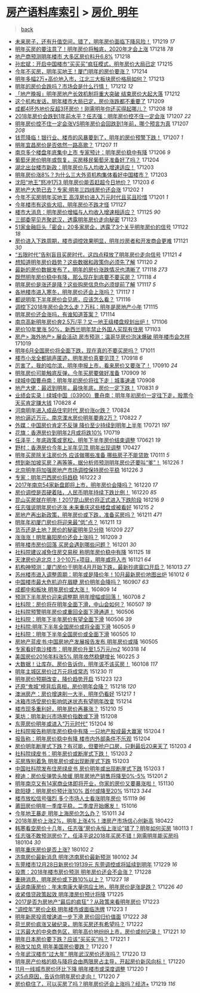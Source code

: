 [房产语料库索引](../../README.md)  > [房价_明年](房价_明年.md)
====
> [back](../README.md)

- [未来房子，还有升值空间，错了，明年房价面临下降风险！](http://jkwz.applinzi.com/ittc/7048569779940492305.html#%E6%9C%AA%E6%9D%A5%E6%88%BF%E5%AD%90%EF%BC%8C%E8%BF%98%E6%9C%89%E5%8D%87%E5%80%BC%E7%A9%BA%E9%97%B4%EF%BC%8C%E9%94%99%E4%BA%86%EF%BC%8C%E6%98%8E%E5%B9%B4%E6%88%BF%E4%BB%B7%E9%9D%A2%E4%B8%B4%E4%B8%8B%E9%99%8D%E9%A3%8E%E9%99%A9%EF%BC%81) 171219 *17* 
- [明年买房的要注意了！明年房价将触底，2020年才会上涨](http://jkwz.applinzi.com/ittc/7048418260251313169.html#%E6%98%8E%E5%B9%B4%E4%B9%B0%E6%88%BF%E7%9A%84%E8%A6%81%E6%B3%A8%E6%84%8F%E4%BA%86%EF%BC%81%E6%98%8E%E5%B9%B4%E6%88%BF%E4%BB%B7%E5%B0%86%E8%A7%A6%E5%BA%95%EF%BC%8C2020%E5%B9%B4%E6%89%8D%E4%BC%9A%E4%B8%8A%E6%B6%A8) 171218 *78* 
- [地产商预测明年楼市 大多区房价料升6.8%](http://jkwz.applinzi.com/ittc/7048378034325816337.html#%E5%9C%B0%E4%BA%A7%E5%95%86%E9%A2%84%E6%B5%8B%E6%98%8E%E5%B9%B4%E6%A5%BC%E5%B8%82+%E5%A4%A7%E5%A4%9A%E5%8C%BA%E6%88%BF%E4%BB%B7%E6%96%99%E5%8D%876.8%25) 171218  
- [孙宏斌：开启中国楼市“买买买”疯狂模式，明年房价大局已定](http://jkwz.applinzi.com/ittc/7047306163165611024.html#%E5%AD%99%E5%AE%8F%E6%96%8C%EF%BC%9A%E5%BC%80%E5%90%AF%E4%B8%AD%E5%9B%BD%E6%A5%BC%E5%B8%82%E2%80%9C%E4%B9%B0%E4%B9%B0%E4%B9%B0%E2%80%9D%E7%96%AF%E7%8B%82%E6%A8%A1%E5%BC%8F%EF%BC%8C%E6%98%8E%E5%B9%B4%E6%88%BF%E4%BB%B7%E5%A4%A7%E5%B1%80%E5%B7%B2%E5%AE%9A) 171215  
- [今年不买房，明年买地王！厦门明年的房价要涨？](http://jkwz.applinzi.com/ittc/7046962003627738128.html#%E4%BB%8A%E5%B9%B4%E4%B8%8D%E4%B9%B0%E6%88%BF%EF%BC%8C%E6%98%8E%E5%B9%B4%E4%B9%B0%E5%9C%B0%E7%8E%8B%EF%BC%81%E5%8E%A6%E9%97%A8%E6%98%8E%E5%B9%B4%E7%9A%84%E6%88%BF%E4%BB%B7%E8%A6%81%E6%B6%A8%EF%BC%9F) 171214  
- [明年多幅2万+高价地入市，江北三大板块房价格局如何？](http://jkwz.applinzi.com/ittc/7046596347644347408.html#%E6%98%8E%E5%B9%B4%E5%A4%9A%E5%B9%852%E4%B8%87%2B%E9%AB%98%E4%BB%B7%E5%9C%B0%E5%85%A5%E5%B8%82%EF%BC%8C%E6%B1%9F%E5%8C%97%E4%B8%89%E5%A4%A7%E6%9D%BF%E5%9D%97%E6%88%BF%E4%BB%B7%E6%A0%BC%E5%B1%80%E5%A6%82%E4%BD%95%EF%BC%9F) 171213  
- [明年的房价会跌吗？市场会是什么行情！](http://jkwz.applinzi.com/ittc/7046124350263002128.html#%E6%98%8E%E5%B9%B4%E7%9A%84%E6%88%BF%E4%BB%B7%E4%BC%9A%E8%B7%8C%E5%90%97%EF%BC%9F%E5%B8%82%E5%9C%BA%E4%BC%9A%E6%98%AF%E4%BB%80%E4%B9%88%E8%A1%8C%E6%83%85%EF%BC%81) 171212 *12* 
- [「地产晚报」明年房地产长效机制将重大突破 结束房价大起大落](http://jkwz.applinzi.com/ittc/7046082178255946768.html#%E3%80%8C%E5%9C%B0%E4%BA%A7%E6%99%9A%E6%8A%A5%E3%80%8D%E6%98%8E%E5%B9%B4%E6%88%BF%E5%9C%B0%E4%BA%A7%E9%95%BF%E6%95%88%E6%9C%BA%E5%88%B6%E5%B0%86%E9%87%8D%E5%A4%A7%E7%AA%81%E7%A0%B4+%E7%BB%93%E6%9D%9F%E6%88%BF%E4%BB%B7%E5%A4%A7%E8%B5%B7%E5%A4%A7%E8%90%BD) 171212  
- [这个机构发话，明年楼市大局已定，房价涨跌都不重要了](http://jkwz.applinzi.com/ittc/7044992329209873424.html#%E8%BF%99%E4%B8%AA%E6%9C%BA%E6%9E%84%E5%8F%91%E8%AF%9D%EF%BC%8C%E6%98%8E%E5%B9%B4%E6%A5%BC%E5%B8%82%E5%A4%A7%E5%B1%80%E5%B7%B2%E5%AE%9A%EF%BC%8C%E6%88%BF%E4%BB%B7%E6%B6%A8%E8%B7%8C%E9%83%BD%E4%B8%8D%E9%87%8D%E8%A6%81%E4%BA%86) 171209  
- [成都4环外地价反超3环房价！刚需明年你还买得起哪儿？](http://jkwz.applinzi.com/ittc/7044662400509281297.html#%E6%88%90%E9%83%BD4%E7%8E%AF%E5%A4%96%E5%9C%B0%E4%BB%B7%E5%8F%8D%E8%B6%853%E7%8E%AF%E6%88%BF%E4%BB%B7%EF%BC%81%E5%88%9A%E9%9C%80%E6%98%8E%E5%B9%B4%E4%BD%A0%E8%BF%98%E4%B9%B0%E5%BE%97%E8%B5%B7%E5%93%AA%E5%84%BF%EF%BC%9F) 171208 *18* 
- [2018年房价会跌到1年前水平？任志强：明年房价控不住一定会涨](http://jkwz.applinzi.com/ittc/7044388913232217104.html#2018%E5%B9%B4%E6%88%BF%E4%BB%B7%E4%BC%9A%E8%B7%8C%E5%88%B01%E5%B9%B4%E5%89%8D%E6%B0%B4%E5%B9%B3%EF%BC%9F%E4%BB%BB%E5%BF%97%E5%BC%BA%EF%BC%9A%E6%98%8E%E5%B9%B4%E6%88%BF%E4%BB%B7%E6%8E%A7%E4%B8%8D%E4%BD%8F%E4%B8%80%E5%AE%9A%E4%BC%9A%E6%B6%A8) 171207 *22* 
- [明年房价控不住一定会涨VS明年房价会回跌到1年前，哪个预言为真](http://jkwz.applinzi.com/ittc/7044388913202873360.html#%E6%98%8E%E5%B9%B4%E6%88%BF%E4%BB%B7%E6%8E%A7%E4%B8%8D%E4%BD%8F%E4%B8%80%E5%AE%9A%E4%BC%9A%E6%B6%A8VS%E6%98%8E%E5%B9%B4%E6%88%BF%E4%BB%B7%E4%BC%9A%E5%9B%9E%E8%B7%8C%E5%88%B01%E5%B9%B4%E5%89%8D%EF%BC%8C%E5%93%AA%E4%B8%AA%E9%A2%84%E8%A8%80%E4%B8%BA%E7%9C%9F) 171207 *208* 
- [钱荒降临！银行业、楼市的风暴要到了，明年的房价预警下跌！](http://jkwz.applinzi.com/ittc/7044375023131821072.html#%E9%92%B1%E8%8D%92%E9%99%8D%E4%B8%B4%EF%BC%81%E9%93%B6%E8%A1%8C%E4%B8%9A%E3%80%81%E6%A5%BC%E5%B8%82%E7%9A%84%E9%A3%8E%E6%9A%B4%E8%A6%81%E5%88%B0%E4%BA%86%EF%BC%8C%E6%98%8E%E5%B9%B4%E7%9A%84%E6%88%BF%E4%BB%B7%E9%A2%84%E8%AD%A6%E4%B8%8B%E8%B7%8C%EF%BC%81) 171207 *1* 
- [明年宜昌房价是否依然一路高歌？](http://jkwz.applinzi.com/ittc/7044271166850597904.html#%E6%98%8E%E5%B9%B4%E5%AE%9C%E6%98%8C%E6%88%BF%E4%BB%B7%E6%98%AF%E5%90%A6%E4%BE%9D%E7%84%B6%E4%B8%80%E8%B7%AF%E9%AB%98%E6%AD%8C%EF%BC%9F) 171207 *11* 
- [南京多个楼盘年底集中上市 专家预计：明年房价稳中有降](http://jkwz.applinzi.com/ittc/7044000136613594128.html#%E5%8D%97%E4%BA%AC%E5%A4%9A%E4%B8%AA%E6%A5%BC%E7%9B%98%E5%B9%B4%E5%BA%95%E9%9B%86%E4%B8%AD%E4%B8%8A%E5%B8%82+%E4%B8%93%E5%AE%B6%E9%A2%84%E8%AE%A1%EF%BC%9A%E6%98%8E%E5%B9%B4%E6%88%BF%E4%BB%B7%E7%A8%B3%E4%B8%AD%E6%9C%89%E9%99%8D) 171206 *9* 
- [葡萄牙房价明年或恢复，买房移民葡萄牙准备好了吗？](http://jkwz.applinzi.com/ittc/7043276132802102289.html#%E8%91%A1%E8%90%84%E7%89%99%E6%88%BF%E4%BB%B7%E6%98%8E%E5%B9%B4%E6%88%96%E6%81%A2%E5%A4%8D%EF%BC%8C%E4%B9%B0%E6%88%BF%E7%A7%BB%E6%B0%91%E8%91%A1%E8%90%84%E7%89%99%E5%87%86%E5%A4%87%E5%A5%BD%E4%BA%86%E5%90%97%EF%BC%9F) 171204  
- [湖北出台楼市新政：明年房价与人均收入增速适应！](http://jkwz.applinzi.com/ittc/7042921927381877777.html#%E6%B9%96%E5%8C%97%E5%87%BA%E5%8F%B0%E6%A5%BC%E5%B8%82%E6%96%B0%E6%94%BF%EF%BC%9A%E6%98%8E%E5%B9%B4%E6%88%BF%E4%BB%B7%E4%B8%8E%E4%BA%BA%E5%9D%87%E6%94%B6%E5%85%A5%E5%A2%9E%E9%80%9F%E9%80%82%E5%BA%94%EF%BC%81) 171203  
- [明年房价涨8%？为什么三大外资机构集体看好中国楼市？](http://jkwz.applinzi.com/ittc/7042887767418209296.html#%E6%98%8E%E5%B9%B4%E6%88%BF%E4%BB%B7%E6%B6%A88%25%EF%BC%9F%E4%B8%BA%E4%BB%80%E4%B9%88%E4%B8%89%E5%A4%A7%E5%A4%96%E8%B5%84%E6%9C%BA%E6%9E%84%E9%9B%86%E4%BD%93%E7%9C%8B%E5%A5%BD%E4%B8%AD%E5%9B%BD%E6%A5%BC%E5%B8%82%EF%BC%9F) 171203  
- [沈阳“地王”怒冲1万3 明年房价能否赶超今日地价？](http://jkwz.applinzi.com/ittc/7042763844198335504.html#%E6%B2%88%E9%98%B3%E2%80%9C%E5%9C%B0%E7%8E%8B%E2%80%9D%E6%80%92%E5%86%B21%E4%B8%873+%E6%98%8E%E5%B9%B4%E6%88%BF%E4%BB%B7%E8%83%BD%E5%90%A6%E8%B5%B6%E8%B6%85%E4%BB%8A%E6%97%A5%E5%9C%B0%E4%BB%B7%EF%BC%9F) 171203 *6* 
- [房地产大势已去？专家:明年三四线房价还会涨](http://jkwz.applinzi.com/ittc/7042166040270750737.html#%E6%88%BF%E5%9C%B0%E4%BA%A7%E5%A4%A7%E5%8A%BF%E5%B7%B2%E5%8E%BB%EF%BC%9F%E4%B8%93%E5%AE%B6%3A%E6%98%8E%E5%B9%B4%E4%B8%89%E5%9B%9B%E7%BA%BF%E6%88%BF%E4%BB%B7%E8%BF%98%E4%BC%9A%E6%B6%A8) 171202 *1* 
- [今年不买房明年买地王 高淳房价进入万元时代且买且珍惜](http://jkwz.applinzi.com/ittc/7042052443561526288.html#%E4%BB%8A%E5%B9%B4%E4%B8%8D%E4%B9%B0%E6%88%BF%E6%98%8E%E5%B9%B4%E4%B9%B0%E5%9C%B0%E7%8E%8B+%E9%AB%98%E6%B7%B3%E6%88%BF%E4%BB%B7%E8%BF%9B%E5%85%A5%E4%B8%87%E5%85%83%E6%97%B6%E4%BB%A3%E4%B8%94%E4%B9%B0%E4%B8%94%E7%8F%8D%E6%83%9C) 171201 *1* 
- [今年楼市有这些大招，明年房价不跌才怪](http://jkwz.applinzi.com/ittc/7040737325284328465.html#%E4%BB%8A%E5%B9%B4%E6%A5%BC%E5%B8%82%E6%9C%89%E8%BF%99%E4%BA%9B%E5%A4%A7%E6%8B%9B%EF%BC%8C%E6%98%8E%E5%B9%B4%E6%88%BF%E4%BB%B7%E4%B8%8D%E8%B7%8C%E6%89%8D%E6%80%AA) 171127  
- [楼市大消息：明年房价增幅与人均收入增速相适应？](http://jkwz.applinzi.com/ittc/7039984762960217105.html#%E6%A5%BC%E5%B8%82%E5%A4%A7%E6%B6%88%E6%81%AF%EF%BC%9A%E6%98%8E%E5%B9%B4%E6%88%BF%E4%BB%B7%E5%A2%9E%E5%B9%85%E4%B8%8E%E4%BA%BA%E5%9D%87%E6%94%B6%E5%85%A5%E5%A2%9E%E9%80%9F%E7%9B%B8%E9%80%82%E5%BA%94%EF%BC%9F) 171125 *90* 
- [三部委罕见齐聚武汉，透露明年房价走向秘密](http://jkwz.applinzi.com/ittc/7039049395973129233.html#%E4%B8%89%E9%83%A8%E5%A7%94%E7%BD%95%E8%A7%81%E9%BD%90%E8%81%9A%E6%AD%A6%E6%B1%89%EF%BC%8C%E9%80%8F%E9%9C%B2%E6%98%8E%E5%B9%B4%E6%88%BF%E4%BB%B7%E8%B5%B0%E5%90%91%E7%A7%98%E5%AF%86) 171123  
- [51家金融巨头「密会」20多家房企，透露了3个关乎明年房价的信号](http://jkwz.applinzi.com/ittc/7038689060959290384.html#51%E5%AE%B6%E9%87%91%E8%9E%8D%E5%B7%A8%E5%A4%B4%E3%80%8C%E5%AF%86%E4%BC%9A%E3%80%8D20%E5%A4%9A%E5%AE%B6%E6%88%BF%E4%BC%81%EF%BC%8C%E9%80%8F%E9%9C%B2%E4%BA%863%E4%B8%AA%E5%85%B3%E4%B9%8E%E6%98%8E%E5%B9%B4%E6%88%BF%E4%BB%B7%E7%9A%84%E4%BF%A1%E5%8F%B7) 171122 *18* 
- [房价进入下跌周期，楼市调控效果明显，明年炒房者和开发商会更难](http://jkwz.applinzi.com/ittc/7038463345429054481.html#%E6%88%BF%E4%BB%B7%E8%BF%9B%E5%85%A5%E4%B8%8B%E8%B7%8C%E5%91%A8%E6%9C%9F%EF%BC%8C%E6%A5%BC%E5%B8%82%E8%B0%83%E6%8E%A7%E6%95%88%E6%9E%9C%E6%98%8E%E6%98%BE%EF%BC%8C%E6%98%8E%E5%B9%B4%E7%82%92%E6%88%BF%E8%80%85%E5%92%8C%E5%BC%80%E5%8F%91%E5%95%86%E4%BC%9A%E6%9B%B4%E9%9A%BE) 171121 *30* 
- [“五限时代”告别盲目买房时代，这四点释放了明年房价走向信号](http://jkwz.applinzi.com/ittc/7038411095843275793.html#%E2%80%9C%E4%BA%94%E9%99%90%E6%97%B6%E4%BB%A3%E2%80%9D%E5%91%8A%E5%88%AB%E7%9B%B2%E7%9B%AE%E4%B9%B0%E6%88%BF%E6%97%B6%E4%BB%A3%EF%BC%8C%E8%BF%99%E5%9B%9B%E7%82%B9%E9%87%8A%E6%94%BE%E4%BA%86%E6%98%8E%E5%B9%B4%E6%88%BF%E4%BB%B7%E8%B5%B0%E5%90%91%E4%BF%A1%E5%8F%B7) 171121 *4* 
- [想知道明年房价趋势？这些数据和政策你必须先了解](http://jkwz.applinzi.com/ittc/7038061098136241169.html#%E6%83%B3%E7%9F%A5%E9%81%93%E6%98%8E%E5%B9%B4%E6%88%BF%E4%BB%B7%E8%B6%8B%E5%8A%BF%EF%BC%9F%E8%BF%99%E4%BA%9B%E6%95%B0%E6%8D%AE%E5%92%8C%E6%94%BF%E7%AD%96%E4%BD%A0%E5%BF%85%E9%A1%BB%E5%85%88%E4%BA%86%E8%A7%A3) 171120 *2* 
- [最新的房价数据发布了，明年的房价涨跌情况也清晰了](http://jkwz.applinzi.com/ittc/7037390386685805584.html#%E6%9C%80%E6%96%B0%E7%9A%84%E6%88%BF%E4%BB%B7%E6%95%B0%E6%8D%AE%E5%8F%91%E5%B8%83%E4%BA%86%EF%BC%8C%E6%98%8E%E5%B9%B4%E7%9A%84%E6%88%BF%E4%BB%B7%E6%B6%A8%E8%B7%8C%E6%83%85%E5%86%B5%E4%B9%9F%E6%B8%85%E6%99%B0%E4%BA%86) 171118 *273* 
- [既然明年房价稳中有降，那么现在到底要不要买房？](http://jkwz.applinzi.com/ittc/7037335042563507217.html#%E6%97%A2%E7%84%B6%E6%98%8E%E5%B9%B4%E6%88%BF%E4%BB%B7%E7%A8%B3%E4%B8%AD%E6%9C%89%E9%99%8D%EF%BC%8C%E9%82%A3%E4%B9%88%E7%8E%B0%E5%9C%A8%E5%88%B0%E5%BA%95%E8%A6%81%E4%B8%8D%E8%A6%81%E4%B9%B0%E6%88%BF%EF%BC%9F) 171118 *4* 
- [明年房价是涨还是降？这些购房信息你必须提前了解](http://jkwz.applinzi.com/ittc/7036966602514367505.html#%E6%98%8E%E5%B9%B4%E6%88%BF%E4%BB%B7%E6%98%AF%E6%B6%A8%E8%BF%98%E6%98%AF%E9%99%8D%EF%BC%9F%E8%BF%99%E4%BA%9B%E8%B4%AD%E6%88%BF%E4%BF%A1%E6%81%AF%E4%BD%A0%E5%BF%85%E9%A1%BB%E6%8F%90%E5%89%8D%E4%BA%86%E8%A7%A3) 171117 *5* 
- [各地楼市进入寒冬，明年房价还会上涨吗？](http://jkwz.applinzi.com/ittc/7036690685195977744.html#%E5%90%84%E5%9C%B0%E6%A5%BC%E5%B8%82%E8%BF%9B%E5%85%A5%E5%AF%92%E5%86%AC%EF%BC%8C%E6%98%8E%E5%B9%B4%E6%88%BF%E4%BB%B7%E8%BF%98%E4%BC%9A%E4%B8%8A%E6%B6%A8%E5%90%97%EF%BC%9F) 171117 *1* 
- [都说明年下半年房价会见底，应该怎么看？](http://jkwz.applinzi.com/ittc/7036468962005615633.html#%E9%83%BD%E8%AF%B4%E6%98%8E%E5%B9%B4%E4%B8%8B%E5%8D%8A%E5%B9%B4%E6%88%BF%E4%BB%B7%E4%BC%9A%E8%A7%81%E5%BA%95%EF%BC%8C%E5%BA%94%E8%AF%A5%E6%80%8E%E4%B9%88%E7%9C%8B%EF%BC%9F) 171116  
- [调控下2018年房价会怎么走？万科：明年是房地产小年](http://jkwz.applinzi.com/ittc/7036101150217077777.html#%E8%B0%83%E6%8E%A7%E4%B8%8B2018%E5%B9%B4%E6%88%BF%E4%BB%B7%E4%BC%9A%E6%80%8E%E4%B9%88%E8%B5%B0%EF%BC%9F%E4%B8%87%E7%A7%91%EF%BC%9A%E6%98%8E%E5%B9%B4%E6%98%AF%E6%88%BF%E5%9C%B0%E4%BA%A7%E5%B0%8F%E5%B9%B4) 171115  
- [明年房价还会涨吗，有谁知道答案？](http://jkwz.applinzi.com/ittc/7035828700128478225.html#%E6%98%8E%E5%B9%B4%E6%88%BF%E4%BB%B7%E8%BF%98%E4%BC%9A%E6%B6%A8%E5%90%97%EF%BC%8C%E6%9C%89%E8%B0%81%E7%9F%A5%E9%81%93%E7%AD%94%E6%A1%88%EF%BC%9F) 171114  
- [南京高新明年房价奔2.5万/平？又一地王级楼盘规划出炉！](http://jkwz.applinzi.com/ittc/7032847144522875920.html#%E5%8D%97%E4%BA%AC%E9%AB%98%E6%96%B0%E6%98%8E%E5%B9%B4%E6%88%BF%E4%BB%B7%E5%A5%942.5%E4%B8%87%2F%E5%B9%B3%EF%BC%9F%E5%8F%88%E4%B8%80%E5%9C%B0%E7%8E%8B%E7%BA%A7%E6%A5%BC%E7%9B%98%E8%A7%84%E5%88%92%E5%87%BA%E7%82%89%EF%BC%81) 171106  
- [房价10年里涨 50%，新西兰明年禁止外国人买现有住房](http://jkwz.applinzi.com/ittc/7031729870919435280.html#%E6%88%BF%E4%BB%B710%E5%B9%B4%E9%87%8C%E6%B6%A8+50%25%EF%BC%8C%E6%96%B0%E8%A5%BF%E5%85%B0%E6%98%8E%E5%B9%B4%E7%A6%81%E6%AD%A2%E5%A4%96%E5%9B%BD%E4%BA%BA%E4%B9%B0%E7%8E%B0%E6%9C%89%E4%BD%8F%E6%88%BF) 171103  
- [房产&gt; 海外地产&gt; 展会活动 房市预测：温哥华房价泡沫爆破 明年楼市会怎样](http://jkwz.applinzi.com/ittc/7026127643852932112.html#%E6%88%BF%E4%BA%A7%26gt%3B+%E6%B5%B7%E5%A4%96%E5%9C%B0%E4%BA%A7%26gt%3B+%E5%B1%95%E4%BC%9A%E6%B4%BB%E5%8A%A8+%E6%88%BF%E5%B8%82%E9%A2%84%E6%B5%8B%EF%BC%9A%E6%B8%A9%E5%93%A5%E5%8D%8E%E6%88%BF%E4%BB%B7%E6%B3%A1%E6%B2%AB%E7%88%86%E7%A0%B4+%E6%98%8E%E5%B9%B4%E6%A5%BC%E5%B8%82%E4%BC%9A%E6%80%8E%E6%A0%B7) 171019  
- [明年6月全国房价将全面下跌，现在真的不要买房吗？](http://jkwz.applinzi.com/ittc/7023103813786010640.html#%E6%98%8E%E5%B9%B46%E6%9C%88%E5%85%A8%E5%9B%BD%E6%88%BF%E4%BB%B7%E5%B0%86%E5%85%A8%E9%9D%A2%E4%B8%8B%E8%B7%8C%EF%BC%8C%E7%8E%B0%E5%9C%A8%E7%9C%9F%E7%9A%84%E4%B8%8D%E8%A6%81%E4%B9%B0%E6%88%BF%E5%90%97%EF%BC%9F) 171011  
- [楼市小龙全都销声匿迹，明年房价真要见顶？](http://jkwz.applinzi.com/ittc/7014700291906339857.html#%E6%A5%BC%E5%B8%82%E5%B0%8F%E9%BE%99%E5%85%A8%E9%83%BD%E9%94%80%E5%A3%B0%E5%8C%BF%E8%BF%B9%EF%BC%8C%E6%98%8E%E5%B9%B4%E6%88%BF%E4%BB%B7%E7%9C%9F%E8%A6%81%E8%A7%81%E9%A1%B6%EF%BC%9F) 170918 *6* 
- [厉害了，我的哈尔滨，明年申报上市，看来房价又要涨了！](http://jkwz.applinzi.com/ittc/7011812564298892305.html#%E5%8E%89%E5%AE%B3%E4%BA%86%EF%BC%8C%E6%88%91%E7%9A%84%E5%93%88%E5%B0%94%E6%BB%A8%EF%BC%8C%E6%98%8E%E5%B9%B4%E7%94%B3%E6%8A%A5%E4%B8%8A%E5%B8%82%EF%BC%8C%E7%9C%8B%E6%9D%A5%E6%88%BF%E4%BB%B7%E5%8F%88%E8%A6%81%E6%B6%A8%E4%BA%86%EF%BC%81) 170910 *24* 
- [明年房价可能触底反弹，今年买房要做好准备](http://jkwz.applinzi.com/ittc/7011291597545931792.html#%E6%98%8E%E5%B9%B4%E6%88%BF%E4%BB%B7%E5%8F%AF%E8%83%BD%E8%A7%A6%E5%BA%95%E5%8F%8D%E5%BC%B9%EF%BC%8C%E4%BB%8A%E5%B9%B4%E4%B9%B0%E6%88%BF%E8%A6%81%E5%81%9A%E5%A5%BD%E5%87%86%E5%A4%87) 170909 *16* 
- [绿城中国曹舟南：明年年初房价将往下走｜城事速递](http://jkwz.applinzi.com/ittc/7010891210070426384.html#%E7%BB%BF%E5%9F%8E%E4%B8%AD%E5%9B%BD%E6%9B%B9%E8%88%9F%E5%8D%97%EF%BC%9A%E6%98%8E%E5%B9%B4%E5%B9%B4%E5%88%9D%E6%88%BF%E4%BB%B7%E5%B0%86%E5%BE%80%E4%B8%8B%E8%B5%B0%EF%BD%9C%E5%9F%8E%E4%BA%8B%E9%80%9F%E9%80%92) 170908  
- [地产大佬：最迟到明年，最快年底，房价一定下跌！](http://jkwz.applinzi.com/ittc/7007967732132480016.html#%E5%9C%B0%E4%BA%A7%E5%A4%A7%E4%BD%AC%EF%BC%9A%E6%9C%80%E8%BF%9F%E5%88%B0%E6%98%8E%E5%B9%B4%EF%BC%8C%E6%9C%80%E5%BF%AB%E5%B9%B4%E5%BA%95%EF%BC%8C%E6%88%BF%E4%BB%B7%E4%B8%80%E5%AE%9A%E4%B8%8B%E8%B7%8C%EF%BC%81) 170831 *9* 
- [业绩会实录｜绿城中国（03900）曹舟南：明年年初房价一定往下走，股票今天买肯定赚大钱](http://jkwz.applinzi.com/ittc/7006995805154837521.html#%E4%B8%9A%E7%BB%A9%E4%BC%9A%E5%AE%9E%E5%BD%95%EF%BD%9C%E7%BB%BF%E5%9F%8E%E4%B8%AD%E5%9B%BD%EF%BC%8803900%EF%BC%89%E6%9B%B9%E8%88%9F%E5%8D%97%EF%BC%9A%E6%98%8E%E5%B9%B4%E5%B9%B4%E5%88%9D%E6%88%BF%E4%BB%B7%E4%B8%80%E5%AE%9A%E5%BE%80%E4%B8%8B%E8%B5%B0%EF%BC%8C%E8%82%A1%E7%A5%A8%E4%BB%8A%E5%A4%A9%E4%B9%B0%E8%82%AF%E5%AE%9A%E8%B5%9A%E5%A4%A7%E9%92%B1) 170828 *4* 
- [河南明年进入成品住宅时代 房价涨or跌？](http://jkwz.applinzi.com/ittc/7005184572059550481.html#%E6%B2%B3%E5%8D%97%E6%98%8E%E5%B9%B4%E8%BF%9B%E5%85%A5%E6%88%90%E5%93%81%E4%BD%8F%E5%AE%85%E6%97%B6%E4%BB%A3+%E6%88%BF%E4%BB%B7%E6%B6%A8or%E8%B7%8C%EF%BC%9F) 170824  
- [地价逼近万元，南京溧水房价明年要奔2万？](http://jkwz.applinzi.com/ittc/7004593982557127697.html#%E5%9C%B0%E4%BB%B7%E9%80%BC%E8%BF%91%E4%B8%87%E5%85%83%EF%BC%8C%E5%8D%97%E4%BA%AC%E6%BA%A7%E6%B0%B4%E6%88%BF%E4%BB%B7%E6%98%8E%E5%B9%B4%E8%A6%81%E5%A5%942%E4%B8%87%EF%BC%9F) 170822 *7* 
- [外媒：中国房价肯定不反弹 降价至少持续到明年上半年](http://jkwz.applinzi.com/ittc/6992689451955127312.html#%E5%A4%96%E5%AA%92%EF%BC%9A%E4%B8%AD%E5%9B%BD%E6%88%BF%E4%BB%B7%E8%82%AF%E5%AE%9A%E4%B8%8D%E5%8F%8D%E5%BC%B9+%E9%99%8D%E4%BB%B7%E8%87%B3%E5%B0%91%E6%8C%81%E7%BB%AD%E5%88%B0%E6%98%8E%E5%B9%B4%E4%B8%8A%E5%8D%8A%E5%B9%B4) 170721 *197* 
- [花旗：香港房价到明年2月或将跌10%](http://jkwz.applinzi.com/ittc/6992107443667338256.html#%E8%8A%B1%E6%97%97%EF%BC%9A%E9%A6%99%E6%B8%AF%E6%88%BF%E4%BB%B7%E5%88%B0%E6%98%8E%E5%B9%B42%E6%9C%88%E6%88%96%E5%B0%86%E8%B7%8C10%25) 170719  
- [任泽平：年底政策或宽松，明年下半年房价结束调整](http://jkwz.applinzi.com/ittc/6981673869831046148.html#%E4%BB%BB%E6%B3%BD%E5%B9%B3%EF%BC%9A%E5%B9%B4%E5%BA%95%E6%94%BF%E7%AD%96%E6%88%96%E5%AE%BD%E6%9D%BE%EF%BC%8C%E6%98%8E%E5%B9%B4%E4%B8%8B%E5%8D%8A%E5%B9%B4%E6%88%BF%E4%BB%B7%E7%BB%93%E6%9D%9F%E8%B0%83%E6%95%B4) 170621 *19* 
- [野村：香港房价今年上半年见顶 明年出现调整](http://jkwz.applinzi.com/ittc/6961196992079332356.html#%E9%87%8E%E6%9D%91%EF%BC%9A%E9%A6%99%E6%B8%AF%E6%88%BF%E4%BB%B7%E4%BB%8A%E5%B9%B4%E4%B8%8A%E5%8D%8A%E5%B9%B4%E8%A7%81%E9%A1%B6+%E6%98%8E%E5%B9%B4%E5%87%BA%E7%8E%B0%E8%B0%83%E6%95%B4) 170427  
- [明年买房除关注房价外 应该做哪些准备 哪些房子不能贷款](http://jkwz.applinzi.com/ittc/6922006992834266116.html#%E6%98%8E%E5%B9%B4%E4%B9%B0%E6%88%BF%E9%99%A4%E5%85%B3%E6%B3%A8%E6%88%BF%E4%BB%B7%E5%A4%96+%E5%BA%94%E8%AF%A5%E5%81%9A%E5%93%AA%E4%BA%9B%E5%87%86%E5%A4%87+%E5%93%AA%E4%BA%9B%E6%88%BF%E5%AD%90%E4%B8%8D%E8%83%BD%E8%B4%B7%E6%AC%BE) 170111 *5* 
- [想到新加坡买房？再等等，据分析师预测明年房价还要叫“爹”！](http://jkwz.applinzi.com/ittc/6916002303382651908.html#%E6%83%B3%E5%88%B0%E6%96%B0%E5%8A%A0%E5%9D%A1%E4%B9%B0%E6%88%BF%EF%BC%9F%E5%86%8D%E7%AD%89%E7%AD%89%EF%BC%8C%E6%8D%AE%E5%88%86%E6%9E%90%E5%B8%88%E9%A2%84%E6%B5%8B%E6%98%8E%E5%B9%B4%E6%88%BF%E4%BB%B7%E8%BF%98%E8%A6%81%E5%8F%AB%E2%80%9C%E7%88%B9%E2%80%9D%EF%BC%81) 161226 *1* 
- [北京明年将加强房地产市场调控保持房价平稳](http://jkwz.applinzi.com/ittc/6915969128862319621.html#%E5%8C%97%E4%BA%AC%E6%98%8E%E5%B9%B4%E5%B0%86%E5%8A%A0%E5%BC%BA%E6%88%BF%E5%9C%B0%E4%BA%A7%E5%B8%82%E5%9C%BA%E8%B0%83%E6%8E%A7%E4%BF%9D%E6%8C%81%E6%88%BF%E4%BB%B7%E5%B9%B3%E7%A8%B3) 161226 *3* 
- [专家：明年巴西房价将趋稳](http://jkwz.applinzi.com/ittc/6914519610031604741.html#%E4%B8%93%E5%AE%B6%EF%BC%9A%E6%98%8E%E5%B9%B4%E5%B7%B4%E8%A5%BF%E6%88%BF%E4%BB%B7%E5%B0%86%E8%B6%8B%E7%A8%B3) 161222 *3* 
- [2017年南京54家新盘即将上市，明年房价会降吗？](http://jkwz.applinzi.com/ittc/6913757641041265669.html#2017%E5%B9%B4%E5%8D%97%E4%BA%AC54%E5%AE%B6%E6%96%B0%E7%9B%98%E5%8D%B3%E5%B0%86%E4%B8%8A%E5%B8%82%EF%BC%8C%E6%98%8E%E5%B9%B4%E6%88%BF%E4%BB%B7%E4%BC%9A%E9%99%8D%E5%90%97%EF%BC%9F) 161220 *17* 
- [房价调控是否硬着陆，人民币明年持续下跌比例！](http://jkwz.applinzi.com/ittc/6913750037418214404.html#%E6%88%BF%E4%BB%B7%E8%B0%83%E6%8E%A7%E6%98%AF%E5%90%A6%E7%A1%AC%E7%9D%80%E9%99%86%EF%BC%8C%E4%BA%BA%E6%B0%91%E5%B8%81%E6%98%8E%E5%B9%B4%E6%8C%81%E7%BB%AD%E4%B8%8B%E8%B7%8C%E6%AF%94%E4%BE%8B%EF%BC%81) 161220 *85* 
- [昆山买房就在明年！2017昆山房价将正式进入下跌阶段](http://jkwz.applinzi.com/ittc/6912154281615819781.html#%E6%98%86%E5%B1%B1%E4%B9%B0%E6%88%BF%E5%B0%B1%E5%9C%A8%E6%98%8E%E5%B9%B4%EF%BC%812017%E6%98%86%E5%B1%B1%E6%88%BF%E4%BB%B7%E5%B0%86%E6%AD%A3%E5%BC%8F%E8%BF%9B%E5%85%A5%E4%B8%8B%E8%B7%8C%E9%98%B6%E6%AE%B5) 161216 *9* 
- [任志强说明年房价还涨 未来重庆这些楼盘或被看好](http://jkwz.applinzi.com/ittc/6911808759935796229.html#%E4%BB%BB%E5%BF%97%E5%BC%BA%E8%AF%B4%E6%98%8E%E5%B9%B4%E6%88%BF%E4%BB%B7%E8%BF%98%E6%B6%A8+%E6%9C%AA%E6%9D%A5%E9%87%8D%E5%BA%86%E8%BF%99%E4%BA%9B%E6%A5%BC%E7%9B%98%E6%88%96%E8%A2%AB%E7%9C%8B%E5%A5%BD) 161215 *2* 
- [房地产再出新政策，明年房价或下跌，准备买房吗？](http://jkwz.applinzi.com/ittc/6910460154717144069.html#%E6%88%BF%E5%9C%B0%E4%BA%A7%E5%86%8D%E5%87%BA%E6%96%B0%E6%94%BF%E7%AD%96%EF%BC%8C%E6%98%8E%E5%B9%B4%E6%88%BF%E4%BB%B7%E6%88%96%E4%B8%8B%E8%B7%8C%EF%BC%8C%E5%87%86%E5%A4%87%E4%B9%B0%E6%88%BF%E5%90%97%EF%BC%9F) 161211 *471* 
- [明年年初厦门房价将迎来最“低”点？](http://jkwz.applinzi.com/ittc/6910415274200531972.html#%E6%98%8E%E5%B9%B4%E5%B9%B4%E5%88%9D%E5%8E%A6%E9%97%A8%E6%88%BF%E4%BB%B7%E5%B0%86%E8%BF%8E%E6%9D%A5%E6%9C%80%E2%80%9C%E4%BD%8E%E2%80%9D%E7%82%B9%EF%BC%9F) 161211 *13* 
- [货币还是土地？房价的秘密明年见分晓](http://jkwz.applinzi.com/ittc/6909775653997380613.html#%E8%B4%A7%E5%B8%81%E8%BF%98%E6%98%AF%E5%9C%9F%E5%9C%B0%EF%BC%9F%E6%88%BF%E4%BB%B7%E7%9A%84%E7%A7%98%E5%AF%86%E6%98%8E%E5%B9%B4%E8%A7%81%E5%88%86%E6%99%93) 161209 *227* 
- [涨涨涨！明年襄阳房价还会上涨吗？](http://jkwz.applinzi.com/ittc/6909579577809978373.html#%E6%B6%A8%E6%B6%A8%E6%B6%A8%EF%BC%81%E6%98%8E%E5%B9%B4%E8%A5%84%E9%98%B3%E6%88%BF%E4%BB%B7%E8%BF%98%E4%BC%9A%E4%B8%8A%E6%B6%A8%E5%90%97%EF%BC%9F) 161209 *3* 
- [明年楼市房价回落 买房会遇到哪些问题？](http://jkwz.applinzi.com/ittc/6906706117156930565.html#%E6%98%8E%E5%B9%B4%E6%A5%BC%E5%B8%82%E6%88%BF%E4%BB%B7%E5%9B%9E%E8%90%BD+%E4%B9%B0%E6%88%BF%E4%BC%9A%E9%81%87%E5%88%B0%E5%93%AA%E4%BA%9B%E9%97%AE%E9%A2%98%EF%BC%9F) 161201 *30* 
- [社科院建议减免住房交易税 称明年房价稳中有降](http://jkwz.applinzi.com/ittc/6887850051677717509.html#%E7%A4%BE%E7%A7%91%E9%99%A2%E5%BB%BA%E8%AE%AE%E5%87%8F%E5%85%8D%E4%BD%8F%E6%88%BF%E4%BA%A4%E6%98%93%E7%A8%8E+%E7%A7%B0%E6%98%8E%E5%B9%B4%E6%88%BF%E4%BB%B7%E7%A8%B3%E4%B8%AD%E6%9C%89%E9%99%8D) 161125 *18* 
- [天津房价追北京！3个10万+项目，明年或将入市](http://jkwz.applinzi.com/ittc/6902873611626349573.html#%E5%A4%A9%E6%B4%A5%E6%88%BF%E4%BB%B7%E8%BF%BD%E5%8C%97%E4%BA%AC%EF%BC%813%E4%B8%AA10%E4%B8%87%2B%E9%A1%B9%E7%9B%AE%EF%BC%8C%E6%98%8E%E5%B9%B4%E6%88%96%E5%B0%86%E5%85%A5%E5%B8%82) 161121 *64* 
- [机构神预测：厦门房价于明年4月开始下跌，最新抄底窗口开启？](http://jkwz.applinzi.com/ittc/6888446100293288964.html#%E6%9C%BA%E6%9E%84%E7%A5%9E%E9%A2%84%E6%B5%8B%EF%BC%9A%E5%8E%A6%E9%97%A8%E6%88%BF%E4%BB%B7%E4%BA%8E%E6%98%8E%E5%B9%B44%E6%9C%88%E5%BC%80%E5%A7%8B%E4%B8%8B%E8%B7%8C%EF%BC%8C%E6%9C%80%E6%96%B0%E6%8A%84%E5%BA%95%E7%AA%97%E5%8F%A3%E5%BC%80%E5%90%AF%EF%BC%9F) 161013 *27* 
- [苏州楼市进入调整周期：明年或是降价年！10月最新房价地图出炉](http://jkwz.applinzi.com/ittc/6888049696236372996.html#%E8%8B%8F%E5%B7%9E%E6%A5%BC%E5%B8%82%E8%BF%9B%E5%85%A5%E8%B0%83%E6%95%B4%E5%91%A8%E6%9C%9F%EF%BC%9A%E6%98%8E%E5%B9%B4%E6%88%96%E6%98%AF%E9%99%8D%E4%BB%B7%E5%B9%B4%EF%BC%8110%E6%9C%88%E6%9C%80%E6%96%B0%E6%88%BF%E4%BB%B7%E5%9C%B0%E5%9B%BE%E5%87%BA%E7%82%89) 161012 *6* 
- [中国楼市最大危机迫在眉睫 房价明年会降吗？](http://jkwz.applinzi.com/ittc/6875184403197723652.html#%E4%B8%AD%E5%9B%BD%E6%A5%BC%E5%B8%82%E6%9C%80%E5%A4%A7%E5%8D%B1%E6%9C%BA%E8%BF%AB%E5%9C%A8%E7%9C%89%E7%9D%AB+%E6%88%BF%E4%BB%B7%E6%98%8E%E5%B9%B4%E4%BC%9A%E9%99%8D%E5%90%97%EF%BC%9F) 160907 *63* 
- [成都中和板块 明年房价或大涨！](http://jkwz.applinzi.com/ittc/6864359588194944005.html#%E6%88%90%E9%83%BD%E4%B8%AD%E5%92%8C%E6%9D%BF%E5%9D%97+%E6%98%8E%E5%B9%B4%E6%88%BF%E4%BB%B7%E6%88%96%E5%A4%A7%E6%B6%A8%EF%BC%81) 160809 *14* 
- [预测下半年房价迎来调整期 明年增幅或回落！](http://jkwz.applinzi.com/ittc/6852529310006772741.html#%E9%A2%84%E6%B5%8B%E4%B8%8B%E5%8D%8A%E5%B9%B4%E6%88%BF%E4%BB%B7%E8%BF%8E%E6%9D%A5%E8%B0%83%E6%95%B4%E6%9C%9F+%E6%98%8E%E5%B9%B4%E5%A2%9E%E5%B9%85%E6%88%96%E5%9B%9E%E8%90%BD%EF%BC%81) 160708 *2* 
- [社科院：房价将在明年全面下滑，中山会如何？](http://jkwz.applinzi.com/ittc/6829490567243105285.html#%E7%A4%BE%E7%A7%91%E9%99%A2%EF%BC%9A%E6%88%BF%E4%BB%B7%E5%B0%86%E5%9C%A8%E6%98%8E%E5%B9%B4%E5%85%A8%E9%9D%A2%E4%B8%8B%E6%BB%91%EF%BC%8C%E4%B8%AD%E5%B1%B1%E4%BC%9A%E5%A6%82%E4%BD%95%EF%BC%9F) 160507 *19* 
- [社科院预警明年房价或重回全面下滑通道！](http://jkwz.applinzi.com/ittc/6829007907613836293.html#%E7%A4%BE%E7%A7%91%E9%99%A2%E9%A2%84%E8%AD%A6%E6%98%8E%E5%B9%B4%E6%88%BF%E4%BB%B7%E6%88%96%E9%87%8D%E5%9B%9E%E5%85%A8%E9%9D%A2%E4%B8%8B%E6%BB%91%E9%80%9A%E9%81%93%EF%BC%81) 160506  
- [社科院：明年下半年房价有望全面下滑](http://jkwz.applinzi.com/ittc/6828927517767238661.html#%E7%A4%BE%E7%A7%91%E9%99%A2%EF%BC%9A%E6%98%8E%E5%B9%B4%E4%B8%8B%E5%8D%8A%E5%B9%B4%E6%88%BF%E4%BB%B7%E6%9C%89%E6%9C%9B%E5%85%A8%E9%9D%A2%E4%B8%8B%E6%BB%91) 160506 *39* 
- [社科院:明年下半年全国房价或将全面下滑](http://jkwz.applinzi.com/ittc/6828814543631156228.html#%E7%A4%BE%E7%A7%91%E9%99%A2%3A%E6%98%8E%E5%B9%B4%E4%B8%8B%E5%8D%8A%E5%B9%B4%E5%85%A8%E5%9B%BD%E6%88%BF%E4%BB%B7%E6%88%96%E5%B0%86%E5%85%A8%E9%9D%A2%E4%B8%8B%E6%BB%91) 160505 *9* 
- [社科院：明年下半年全国房价或全面下滑](http://jkwz.applinzi.com/ittc/6828788614586434565.html#%E7%A4%BE%E7%A7%91%E9%99%A2%EF%BC%9A%E6%98%8E%E5%B9%B4%E4%B8%8B%E5%8D%8A%E5%B9%B4%E5%85%A8%E5%9B%BD%E6%88%BF%E4%BB%B7%E6%88%96%E5%85%A8%E9%9D%A2%E4%B8%8B%E6%BB%91) 160505 *10* 
- [房地产蓝皮书:中国房地产发展报告发布 明年房价或降](http://jkwz.applinzi.com/ittc/6828725166909424645.html#%E6%88%BF%E5%9C%B0%E4%BA%A7%E8%93%9D%E7%9A%AE%E4%B9%A6%3A%E4%B8%AD%E5%9B%BD%E6%88%BF%E5%9C%B0%E4%BA%A7%E5%8F%91%E5%B1%95%E6%8A%A5%E5%91%8A%E5%8F%91%E5%B8%83+%E6%98%8E%E5%B9%B4%E6%88%BF%E4%BB%B7%E6%88%96%E9%99%8D) 160505  
- [专家看好南沙楼市：明年房价升至1.5万元/m2](http://jkwz.applinzi.com/ittc/6810772449931035652.html#%E4%B8%93%E5%AE%B6%E7%9C%8B%E5%A5%BD%E5%8D%97%E6%B2%99%E6%A5%BC%E5%B8%82%EF%BC%9A%E6%98%8E%E5%B9%B4%E6%88%BF%E4%BB%B7%E5%8D%87%E8%87%B31.5%E4%B8%87%E5%85%83%2Fm2) 160318 *14* 
- [美国房价2016年料涨5% 明年依然稳健增长](http://jkwz.applinzi.com/ittc/6802728487269958660.html#%E7%BE%8E%E5%9B%BD%E6%88%BF%E4%BB%B72016%E5%B9%B4%E6%96%99%E6%B6%A85%25+%E6%98%8E%E5%B9%B4%E4%BE%9D%E7%84%B6%E7%A8%B3%E5%81%A5%E5%A2%9E%E9%95%BF) 160225 *3* 
- [大数据！让库存、房价告诉你，明年该不该买房！](http://jkwz.applinzi.com/ittc/6784905121402192901.html#%E5%A4%A7%E6%95%B0%E6%8D%AE%EF%BC%81%E8%AE%A9%E5%BA%93%E5%AD%98%E3%80%81%E6%88%BF%E4%BB%B7%E5%91%8A%E8%AF%89%E4%BD%A0%EF%BC%8C%E6%98%8E%E5%B9%B4%E8%AF%A5%E4%B8%8D%E8%AF%A5%E4%B9%B0%E6%88%BF%EF%BC%81) 160108 *117* 
- [明年主城区房价过万元将成常态](http://jkwz.applinzi.com/ittc/6781513418276357125.html#%E6%98%8E%E5%B9%B4%E4%B8%BB%E5%9F%8E%E5%8C%BA%E6%88%BF%E4%BB%B7%E8%BF%87%E4%B8%87%E5%85%83%E5%B0%86%E6%88%90%E5%B8%B8%E6%80%81) 151230 *11* 
- [明年房价预期改变，降价趋势开启](http://jkwz.applinzi.com/ittc/6778940636095054853.html#%E6%98%8E%E5%B9%B4%E6%88%BF%E4%BB%B7%E9%A2%84%E6%9C%9F%E6%94%B9%E5%8F%98%EF%BC%8C%E9%99%8D%E4%BB%B7%E8%B6%8B%E5%8A%BF%E5%BC%80%E5%90%AF) 151223 *123* 
- [还原“鬼城”榜背后真相，房价明年会降？](http://jkwz.applinzi.com/ittc/6777167370422584324.html#%E8%BF%98%E5%8E%9F%E2%80%9C%E9%AC%BC%E5%9F%8E%E2%80%9D%E6%A6%9C%E8%83%8C%E5%90%8E%E7%9C%9F%E7%9B%B8%EF%BC%8C%E6%88%BF%E4%BB%B7%E6%98%8E%E5%B9%B4%E4%BC%9A%E9%99%8D%EF%BC%9F) 151218 *120* 
- [澳洲房产：房价增速削一大半，明年仍看好](http://jkwz.applinzi.com/ittc/6776788556458755076.html#%E6%BE%B3%E6%B4%B2%E6%88%BF%E4%BA%A7%EF%BC%9A%E6%88%BF%E4%BB%B7%E5%A2%9E%E9%80%9F%E5%89%8A%E4%B8%80%E5%A4%A7%E5%8D%8A%EF%BC%8C%E6%98%8E%E5%B9%B4%E4%BB%8D%E7%9C%8B%E5%A5%BD) 151217 *1* 
- [冰箱市场受房价影响低迷状态有望明年改变](http://jkwz.applinzi.com/ittc/6775756586031252484.html#%E5%86%B0%E7%AE%B1%E5%B8%82%E5%9C%BA%E5%8F%97%E6%88%BF%E4%BB%B7%E5%BD%B1%E5%93%8D%E4%BD%8E%E8%BF%B7%E7%8A%B6%E6%80%81%E6%9C%89%E6%9C%9B%E6%98%8E%E5%B9%B4%E6%94%B9%E5%8F%98) 151214  
- [楼市现多重利好，明年房价再暴涨？](http://jkwz.applinzi.com/ittc/6774259750837683204.html#%E6%A5%BC%E5%B8%82%E7%8E%B0%E5%A4%9A%E9%87%8D%E5%88%A9%E5%A5%BD%EF%BC%8C%E6%98%8E%E5%B9%B4%E6%88%BF%E4%BB%B7%E5%86%8D%E6%9A%B4%E6%B6%A8%EF%BC%9F) 151210 *15* 
- [莱坊：明年新兴市场房价指数或下滑](http://jkwz.applinzi.com/ittc/6773447416833639429.html#%E8%8E%B1%E5%9D%8A%EF%BC%9A%E6%98%8E%E5%B9%B4%E6%96%B0%E5%85%B4%E5%B8%82%E5%9C%BA%E6%88%BF%E4%BB%B7%E6%8C%87%E6%95%B0%E6%88%96%E4%B8%8B%E6%BB%91) 151208  
- [东莞房价明年或进入“万元时代”](http://jkwz.applinzi.com/ittc/6771979923615122436.html#%E4%B8%9C%E8%8E%9E%E6%88%BF%E4%BB%B7%E6%98%8E%E5%B9%B4%E6%88%96%E8%BF%9B%E5%85%A5%E2%80%9C%E4%B8%87%E5%85%83%E6%97%B6%E4%BB%A3%E2%80%9D) 151204 *16* 
- [社科院报告称明年房价稳中有降 一只地产股成最大赢家](http://jkwz.applinzi.com/ittc/6771953949510992900.html#%E7%A4%BE%E7%A7%91%E9%99%A2%E6%8A%A5%E5%91%8A%E7%A7%B0%E6%98%8E%E5%B9%B4%E6%88%BF%E4%BB%B7%E7%A8%B3%E4%B8%AD%E6%9C%89%E9%99%8D+%E4%B8%80%E5%8F%AA%E5%9C%B0%E4%BA%A7%E8%82%A1%E6%88%90%E6%9C%80%E5%A4%A7%E8%B5%A2%E5%AE%B6) 151204 *1* 
- [报告称：明年房价稳中有降 楼市内外部条件不乐观](http://jkwz.applinzi.com/ittc/6771865466910016517.html#%E6%8A%A5%E5%91%8A%E7%A7%B0%EF%BC%9A%E6%98%8E%E5%B9%B4%E6%88%BF%E4%BB%B7%E7%A8%B3%E4%B8%AD%E6%9C%89%E9%99%8D+%E6%A5%BC%E5%B8%82%E5%86%85%E5%A4%96%E9%83%A8%E6%9D%A1%E4%BB%B6%E4%B8%8D%E4%B9%90%E8%A7%82) 151204  
- [房价明年断崖式下跌？有可能，但要抢户口房，只剩最后20来天了](http://jkwz.applinzi.com/ittc/6771682178132083717.html#%E6%88%BF%E4%BB%B7%E6%98%8E%E5%B9%B4%E6%96%AD%E5%B4%96%E5%BC%8F%E4%B8%8B%E8%B7%8C%EF%BC%9F%E6%9C%89%E5%8F%AF%E8%83%BD%EF%BC%8C%E4%BD%86%E8%A6%81%E6%8A%A2%E6%88%B7%E5%8F%A3%E6%88%BF%EF%BC%8C%E5%8F%AA%E5%89%A9%E6%9C%80%E5%90%8E20%E6%9D%A5%E5%A4%A9%E4%BA%86) 151203 *4* 
- [社科院绿皮书：明年房价或断崖式下跌！](http://jkwz.applinzi.com/ittc/6771669880281760772.html#%E7%A4%BE%E7%A7%91%E9%99%A2%E7%BB%BF%E7%9A%AE%E4%B9%A6%EF%BC%9A%E6%98%8E%E5%B9%B4%E6%88%BF%E4%BB%B7%E6%88%96%E6%96%AD%E5%B4%96%E5%BC%8F%E4%B8%8B%E8%B7%8C%EF%BC%81) 151203 *2* 
- [买房族别着急 明年房价或出现断崖式下跌](http://jkwz.applinzi.com/ittc/6771600726631646213.html#%E4%B9%B0%E6%88%BF%E6%97%8F%E5%88%AB%E7%9D%80%E6%80%A5+%E6%98%8E%E5%B9%B4%E6%88%BF%E4%BB%B7%E6%88%96%E5%87%BA%E7%8E%B0%E6%96%AD%E5%B4%96%E5%BC%8F%E4%B8%8B%E8%B7%8C) 151203  
- [中国社科院发布住房绿皮书 房价明年或出现断崖式下跌](http://jkwz.applinzi.com/ittc/6771593563796407301.html#%E4%B8%AD%E5%9B%BD%E7%A4%BE%E7%A7%91%E9%99%A2%E5%8F%91%E5%B8%83%E4%BD%8F%E6%88%BF%E7%BB%BF%E7%9A%AE%E4%B9%A6+%E6%88%BF%E4%BB%B7%E6%98%8E%E5%B9%B4%E6%88%96%E5%87%BA%E7%8E%B0%E6%96%AD%E5%B4%96%E5%BC%8F%E4%B8%8B%E8%B7%8C) 151203 *1* 
- [穆迪：房价反弹势头放缓 明年房地产销售将降至0%-5%](http://jkwz.applinzi.com/ittc/6770627725232702468.html#%E7%A9%86%E8%BF%AA%EF%BC%9A%E6%88%BF%E4%BB%B7%E5%8F%8D%E5%BC%B9%E5%8A%BF%E5%A4%B4%E6%94%BE%E7%BC%93+%E6%98%8E%E5%B9%B4%E6%88%BF%E5%9C%B0%E4%BA%A7%E9%94%80%E5%94%AE%E5%B0%86%E9%99%8D%E8%87%B30%25-5%25) 151201 *2* 
- [明年南京又有14家商业体即将开业，你家的房价又要暴涨啦！](http://jkwz.applinzi.com/ittc/6770480313948177412.html#%E6%98%8E%E5%B9%B4%E5%8D%97%E4%BA%AC%E5%8F%88%E6%9C%8914%E5%AE%B6%E5%95%86%E4%B8%9A%E4%BD%93%E5%8D%B3%E5%B0%86%E5%BC%80%E4%B8%9A%EF%BC%8C%E4%BD%A0%E5%AE%B6%E7%9A%84%E6%88%BF%E4%BB%B7%E5%8F%88%E8%A6%81%E6%9A%B4%E6%B6%A8%E5%95%A6%EF%BC%81) 151130  
- [欧阳捷：明年房价预计涨10% 首付或降至20%](http://jkwz.applinzi.com/ittc/6767992614611846148.html#%E6%AC%A7%E9%98%B3%E6%8D%B7%EF%BC%9A%E6%98%8E%E5%B9%B4%E6%88%BF%E4%BB%B7%E9%A2%84%E8%AE%A1%E6%B6%A810%25+%E9%A6%96%E4%BB%98%E6%88%96%E9%99%8D%E8%87%B320%25) 151123 *344* 
- [楼市放松信号强烈 多个市场人士看涨明年房价](http://jkwz.applinzi.com/ittc/6766343022560429061.html#%E6%A5%BC%E5%B8%82%E6%94%BE%E6%9D%BE%E4%BF%A1%E5%8F%B7%E5%BC%BA%E7%83%88+%E5%A4%9A%E4%B8%AA%E5%B8%82%E5%9C%BA%E4%BA%BA%E5%A3%AB%E7%9C%8B%E6%B6%A8%E6%98%8E%E5%B9%B4%E6%88%BF%E4%BB%B7) 151119 *96* 
- [莆田房价明年一季度平稳，二季度开始爆发！](http://jkwz.applinzi.com/ittc/6753782420680573956.html#%E8%8E%86%E7%94%B0%E6%88%BF%E4%BB%B7%E6%98%8E%E5%B9%B4%E4%B8%80%E5%AD%A3%E5%BA%A6%E5%B9%B3%E7%A8%B3%EF%BC%8C%E4%BA%8C%E5%AD%A3%E5%BA%A6%E5%BC%80%E5%A7%8B%E7%88%86%E5%8F%91%EF%BC%81) 151016  
- [今年地王暴走 明年上海房价怎么办？](http://jkwz.applinzi.com/ittc/6751921072049095684.html#%E4%BB%8A%E5%B9%B4%E5%9C%B0%E7%8E%8B%E6%9A%B4%E8%B5%B0+%E6%98%8E%E5%B9%B4%E4%B8%8A%E6%B5%B7%E6%88%BF%E4%BB%B7%E6%80%8E%E4%B9%88%E5%8A%9E%EF%BC%9F) 151011 *34* 
- [2018年房价上涨2%，明年上涨4%！澳房产市场信心创新高](http://jkwz.applinzi.com/ittc/7094789841894245392.html#2018%E5%B9%B4%E6%88%BF%E4%BB%B7%E4%B8%8A%E6%B6%A82%25%EF%BC%8C%E6%98%8E%E5%B9%B4%E4%B8%8A%E6%B6%A84%25%EF%BC%81%E6%BE%B3%E6%88%BF%E4%BA%A7%E5%B8%82%E5%9C%BA%E4%BF%A1%E5%BF%83%E5%88%9B%E6%96%B0%E9%AB%98) 180422  
- [韩寒看空房价十几年，任志强“房价永恒上涨论”错了？明年如何买房](http://jkwz.applinzi.com/ittc/7058030377623356432.html#%E9%9F%A9%E5%AF%92%E7%9C%8B%E7%A9%BA%E6%88%BF%E4%BB%B7%E5%8D%81%E5%87%A0%E5%B9%B4%EF%BC%8C%E4%BB%BB%E5%BF%97%E5%BC%BA%E2%80%9C%E6%88%BF%E4%BB%B7%E6%B0%B8%E6%81%92%E4%B8%8A%E6%B6%A8%E8%AE%BA%E2%80%9D%E9%94%99%E4%BA%86%EF%BC%9F%E6%98%8E%E5%B9%B4%E5%A6%82%E4%BD%95%E4%B9%B0%E6%88%BF) 180113 *1* 
- [任志强不敢预测房价了，任泽平说2018年买房不错！刚需明年能买房吗](http://jkwz.applinzi.com/ittc/7054706756289037318.html#%E4%BB%BB%E5%BF%97%E5%BC%BA%E4%B8%8D%E6%95%A2%E9%A2%84%E6%B5%8B%E6%88%BF%E4%BB%B7%E4%BA%86%EF%BC%8C%E4%BB%BB%E6%B3%BD%E5%B9%B3%E8%AF%B42018%E5%B9%B4%E4%B9%B0%E6%88%BF%E4%B8%8D%E9%94%99%EF%BC%81%E5%88%9A%E9%9C%80%E6%98%8E%E5%B9%B4%E8%83%BD%E4%B9%B0%E6%88%BF%E5%90%97) 180104 *30* 
- [明年重庆房价是否上涨?](http://jkwz.applinzi.com/ittc/7053952143294202887.html#%E6%98%8E%E5%B9%B4%E9%87%8D%E5%BA%86%E6%88%BF%E4%BB%B7%E6%98%AF%E5%90%A6%E4%B8%8A%E6%B6%A8%3F) 180102 *2* 
- [济南房价最新消息 明年济南房价最新预测](http://jkwz.applinzi.com/ittc/7053952138458170375.html#%E6%B5%8E%E5%8D%97%E6%88%BF%E4%BB%B7%E6%9C%80%E6%96%B0%E6%B6%88%E6%81%AF+%E6%98%8E%E5%B9%B4%E6%B5%8E%E5%8D%97%E6%88%BF%E4%BB%B7%E6%9C%80%E6%96%B0%E9%A2%84%E6%B5%8B) 180102 *34* 
- [东莞楼市12月28日新房价19139元 东莞调控或将延续到明年](http://jkwz.applinzi.com/ittc/7052556145535747088.html#%E4%B8%9C%E8%8E%9E%E6%A5%BC%E5%B8%8212%E6%9C%8828%E6%97%A5%E6%96%B0%E6%88%BF%E4%BB%B719139%E5%85%83+%E4%B8%9C%E8%8E%9E%E8%B0%83%E6%8E%A7%E6%88%96%E5%B0%86%E5%BB%B6%E7%BB%AD%E5%88%B0%E6%98%8E%E5%B9%B4) 171229 *16* 
- [投票：2018年楼市房价预测 明年房价还会不会涨？](http://jkwz.applinzi.com/ittc/7052077717044872208.html#%E6%8A%95%E7%A5%A8%EF%BC%9A2018%E5%B9%B4%E6%A5%BC%E5%B8%82%E6%88%BF%E4%BB%B7%E9%A2%84%E6%B5%8B+%E6%98%8E%E5%B9%B4%E6%88%BF%E4%BB%B7%E8%BF%98%E4%BC%9A%E4%B8%8D%E4%BC%9A%E6%B6%A8%EF%BC%9F) 171228  
- [重磅消息，明年房价或下跌10%以上？](http://jkwz.applinzi.com/ittc/7051717716648395793.html#%E9%87%8D%E7%A3%85%E6%B6%88%E6%81%AF%EF%BC%8C%E6%98%8E%E5%B9%B4%E6%88%BF%E4%BB%B7%E6%88%96%E4%B8%8B%E8%B7%8C10%25%E4%BB%A5%E4%B8%8A%EF%BC%9F) 171227 *18* 
- [话说南康房价：年末南康大量供应土地，明年房价是涨是跌？](http://jkwz.applinzi.com/ittc/7051329381266359312.html#%E8%AF%9D%E8%AF%B4%E5%8D%97%E5%BA%B7%E6%88%BF%E4%BB%B7%EF%BC%9A%E5%B9%B4%E6%9C%AB%E5%8D%97%E5%BA%B7%E5%A4%A7%E9%87%8F%E4%BE%9B%E5%BA%94%E5%9C%9F%E5%9C%B0%EF%BC%8C%E6%98%8E%E5%B9%B4%E6%88%BF%E4%BB%B7%E6%98%AF%E6%B6%A8%E6%98%AF%E8%B7%8C%EF%BC%9F) 171226 *40* 
- [收紧借贷政策起效 明年澳房价预计将降](http://jkwz.applinzi.com/ittc/7051020305017865233.html#%E6%94%B6%E7%B4%A7%E5%80%9F%E8%B4%B7%E6%94%BF%E7%AD%96%E8%B5%B7%E6%95%88+%E6%98%8E%E5%B9%B4%E6%BE%B3%E6%88%BF%E4%BB%B7%E9%A2%84%E8%AE%A1%E5%B0%86%E9%99%8D) 171225  
- [2017是否为房地产“最后的疯狂”？从政策来看明年房价](http://jkwz.applinzi.com/ittc/7050284534136833041.html#2017%E6%98%AF%E5%90%A6%E4%B8%BA%E6%88%BF%E5%9C%B0%E4%BA%A7%E2%80%9C%E6%9C%80%E5%90%8E%E7%9A%84%E7%96%AF%E7%8B%82%E2%80%9D%EF%BC%9F%E4%BB%8E%E6%94%BF%E7%AD%96%E6%9D%A5%E7%9C%8B%E6%98%8E%E5%B9%B4%E6%88%BF%E4%BB%B7) 171223  
- [“调控年”房价企稳 明年楼市或面临洗牌](http://jkwz.applinzi.com/ittc/7049812474793034768.html#%E2%80%9C%E8%B0%83%E6%8E%A7%E5%B9%B4%E2%80%9D%E6%88%BF%E4%BB%B7%E4%BC%81%E7%A8%B3+%E6%98%8E%E5%B9%B4%E6%A5%BC%E5%B8%82%E6%88%96%E9%9D%A2%E4%B8%B4%E6%B4%97%E7%89%8C) 171223 *1* 
- [明年新房投资增速进一步下滑 房价回归价值面](http://jkwz.applinzi.com/ittc/7050009869690602512.html#%E6%98%8E%E5%B9%B4%E6%96%B0%E6%88%BF%E6%8A%95%E8%B5%84%E5%A2%9E%E9%80%9F%E8%BF%9B%E4%B8%80%E6%AD%A5%E4%B8%8B%E6%BB%91+%E6%88%BF%E4%BB%B7%E5%9B%9E%E5%BD%92%E4%BB%B7%E5%80%BC%E9%9D%A2) 171222 *38* 
- [荷兰房价疯涨又破纪录，明年买房还有希望吗？](http://jkwz.applinzi.com/ittc/7049890230922904592.html#%E8%8D%B7%E5%85%B0%E6%88%BF%E4%BB%B7%E7%96%AF%E6%B6%A8%E5%8F%88%E7%A0%B4%E7%BA%AA%E5%BD%95%EF%BC%8C%E6%98%8E%E5%B9%B4%E4%B9%B0%E6%88%BF%E8%BF%98%E6%9C%89%E5%B8%8C%E6%9C%9B%E5%90%97%EF%BC%9F) 171222  
- [江苏最大的中央商务区，明年高价地纷纷上市，房价或创记录！](http://jkwz.applinzi.com/ittc/7049550089285010448.html#%E6%B1%9F%E8%8B%8F%E6%9C%80%E5%A4%A7%E7%9A%84%E4%B8%AD%E5%A4%AE%E5%95%86%E5%8A%A1%E5%8C%BA%EF%BC%8C%E6%98%8E%E5%B9%B4%E9%AB%98%E4%BB%B7%E5%9C%B0%E7%BA%B7%E7%BA%B7%E4%B8%8A%E5%B8%82%EF%BC%8C%E6%88%BF%E4%BB%B7%E6%88%96%E5%88%9B%E8%AE%B0%E5%BD%95%EF%BC%81) 171221 *10* 
- [明年日本房价要下跌？应该“买买买”吗？](http://jkwz.applinzi.com/ittc/7049545865042068497.html#%E6%98%8E%E5%B9%B4%E6%97%A5%E6%9C%AC%E6%88%BF%E4%BB%B7%E8%A6%81%E4%B8%8B%E8%B7%8C%EF%BC%9F%E5%BA%94%E8%AF%A5%E2%80%9C%E4%B9%B0%E4%B9%B0%E4%B9%B0%E2%80%9D%E5%90%97%EF%BC%9F) 171221 *1* 
- [税改又加息 明年美国房价要跌？](http://jkwz.applinzi.com/ittc/7049252876910593041.html#%E7%A8%8E%E6%94%B9%E5%8F%88%E5%8A%A0%E6%81%AF+%E6%98%8E%E5%B9%B4%E7%BE%8E%E5%9B%BD%E6%88%BF%E4%BB%B7%E8%A6%81%E8%B7%8C%EF%BC%9F) 171220 *1* 
- [今年武汉楼市“过大年” 明年武汉房价还涨吗？](http://jkwz.applinzi.com/ittc/7049180369423696912.html#%E4%BB%8A%E5%B9%B4%E6%AD%A6%E6%B1%89%E6%A5%BC%E5%B8%82%E2%80%9C%E8%BF%87%E5%A4%A7%E5%B9%B4%E2%80%9D+%E6%98%8E%E5%B9%B4%E6%AD%A6%E6%B1%89%E6%88%BF%E4%BB%B7%E8%BF%98%E6%B6%A8%E5%90%97%EF%BC%9F) 171220 *13* 
- [明年房产价格的稳与降将会由两限房占主导，开起房价新风向标！](http://jkwz.applinzi.com/ittc/7049143350760834065.html#%E6%98%8E%E5%B9%B4%E6%88%BF%E4%BA%A7%E4%BB%B7%E6%A0%BC%E7%9A%84%E7%A8%B3%E4%B8%8E%E9%99%8D%E5%B0%86%E4%BC%9A%E7%94%B1%E4%B8%A4%E9%99%90%E6%88%BF%E5%8D%A0%E4%B8%BB%E5%AF%BC%EF%BC%8C%E5%BC%80%E8%B5%B7%E6%88%BF%E4%BB%B7%E6%96%B0%E9%A3%8E%E5%90%91%E6%A0%87%EF%BC%81) 171220  
- [11月一线城市房价环比下降 明年楼市或深度调整](http://jkwz.applinzi.com/ittc/7048700790124839952.html#11%E6%9C%88%E4%B8%80%E7%BA%BF%E5%9F%8E%E5%B8%82%E6%88%BF%E4%BB%B7%E7%8E%AF%E6%AF%94%E4%B8%8B%E9%99%8D+%E6%98%8E%E5%B9%B4%E6%A5%BC%E5%B8%82%E6%88%96%E6%B7%B1%E5%BA%A6%E8%B0%83%E6%95%B4) 171220 *1* 
- [这5点原因，告诉你明年房价走向！](http://jkwz.applinzi.com/ittc/7048946873329517585.html#%E8%BF%995%E7%82%B9%E5%8E%9F%E5%9B%A0%EF%BC%8C%E5%91%8A%E8%AF%89%E4%BD%A0%E6%98%8E%E5%B9%B4%E6%88%BF%E4%BB%B7%E8%B5%B0%E5%90%91%EF%BC%81) 171220 *7* 
- [房价稳住了，可以买房了吗？明年房价还会上涨吗？经济+](http://jkwz.applinzi.com/ittc/7048831770869367824.html#%E6%88%BF%E4%BB%B7%E7%A8%B3%E4%BD%8F%E4%BA%86%EF%BC%8C%E5%8F%AF%E4%BB%A5%E4%B9%B0%E6%88%BF%E4%BA%86%E5%90%97%EF%BC%9F%E6%98%8E%E5%B9%B4%E6%88%BF%E4%BB%B7%E8%BF%98%E4%BC%9A%E4%B8%8A%E6%B6%A8%E5%90%97%EF%BC%9F%E7%BB%8F%E6%B5%8E%2B) 171219 *116* 
